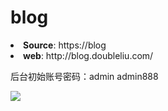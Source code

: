 blog
====
<li><strong>Source</strong>: https://blog
<li><strong>web</strong>: http://blog.doubleliu.com/

后台初始账号密码：admin admin888

<img align="left"  src="http://198.74.100.237/blog.jpg">




